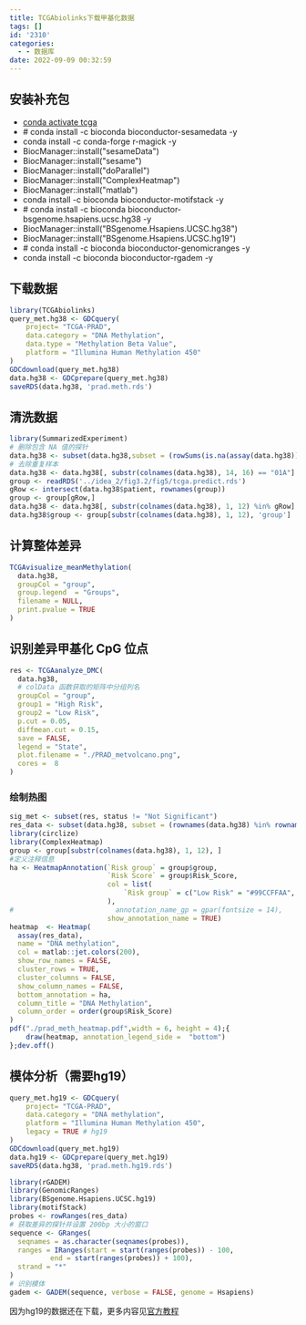 ```yaml
---
title: TCGAbiolinks下载甲基化数据
tags: []
id: '2310'
categories:
  - - 数据库
date: 2022-09-09 00:32:59
---
```


## 安装补充包

*   [conda activate tcga](https://occdn.limour.top/1655.html)
*   \# conda install -c bioconda bioconductor-sesamedata -y
*   conda install -c conda-forge r-magick -y
*   BiocManager::install("sesameData")
*   BiocManager::install("sesame")
*   BiocManager::install("doParallel")
*   BiocManager::install("ComplexHeatmap")
*   BiocManager::install("matlab")
*   conda install -c bioconda bioconductor-motifstack -y
*   \# conda install -c bioconda bioconductor-bsgenome.hsapiens.ucsc.hg38 -y
*   BiocManager::install("BSgenome.Hsapiens.UCSC.hg38")
*   BiocManager::install("BSgenome.Hsapiens.UCSC.hg19")
*   \# conda install -c bioconda bioconductor-genomicranges -y
*   conda install -c bioconda bioconductor-rgadem -y

## 下载数据

```R
library(TCGAbiolinks)
query_met.hg38 <- GDCquery(
    project= "TCGA-PRAD", 
    data.category = "DNA Methylation", 
    data.type = "Methylation Beta Value",
    platform = "Illumina Human Methylation 450"
)
GDCdownload(query_met.hg38)
data.hg38 <- GDCprepare(query_met.hg38)
saveRDS(data.hg38, 'prad.meth.rds')
```

## 清洗数据

```R
library(SummarizedExperiment)
# 删除包含 NA 值的探针
data.hg38 <- subset(data.hg38,subset = (rowSums(is.na(assay(data.hg38))) == 0))
# 去除重复样本
data.hg38 <- data.hg38[, substr(colnames(data.hg38), 14, 16) == "01A"]
group <- readRDS('../idea_2/fig3.2/fig5/tcga.predict.rds')
gRow <- intersect(data.hg38$patient, rownames(group))
group <- group[gRow,]
data.hg38 <- data.hg38[, substr(colnames(data.hg38), 1, 12) %in% gRow]
data.hg38$group <- group[substr(colnames(data.hg38), 1, 12), 'group']
```

## 计算整体差异

```R
TCGAvisualize_meanMethylation(
  data.hg38,
  groupCol = "group",
  group.legend  = "Groups",
  filename = NULL,
  print.pvalue = TRUE
)
```

## **识别差异甲基化** CpG **位点**

```R
res <- TCGAanalyze_DMC(
  data.hg38,
  # colData 函数获取的矩阵中分组列名
  groupCol = "group",
  group1 = "High Risk",
  group2 = "Low Risk",
  p.cut = 0.05,
  diffmean.cut = 0.15,
  save = FALSE,
  legend = "State",
  plot.filename = "./PRAD_metvolcano.png",
  cores =  8
)
```

### 绘制热图

```R
sig_met <- subset(res, status != "Not Significant")
res_data <- subset(data.hg38, subset = (rownames(data.hg38) %in% rownames(sig_met)))
library(circlize)
library(ComplexHeatmap)
group <- group[substr(colnames(data.hg38), 1, 12), ]
#定义注释信息
ha <- HeatmapAnnotation(`Risk group` = group$group,
                        `Risk Score` = group$Risk_Score,
                        col = list(
                            `Risk group` = c("Low Risk" = "#99CCFFAA", 'High Risk' = '#FF6666AA')
                        ),
#                         annotation_name_gp = gpar(fontsize = 14),
                        show_annotation_name = TRUE)
heatmap  <- Heatmap(
  assay(res_data),
  name = "DNA methylation",
  col = matlab::jet.colors(200),
  show_row_names = FALSE,
  cluster_rows = TRUE,
  cluster_columns = FALSE,
  show_column_names = FALSE,
  bottom_annotation = ha,
  column_title = "DNA Methylation",
  column_order = order(group$Risk_Score)
)
pdf("./prad_meth_heatmap.pdf",width = 6, height = 4);{
    draw(heatmap, annotation_legend_side =  "bottom")
};dev.off()
```

## **模体分析**（需要hg19）

```R
query_met.hg19 <- GDCquery(
    project= "TCGA-PRAD", 
    data.category = "DNA methylation",
    platform = "Illumina Human Methylation 450",
    legacy = TRUE # hg19
)
GDCdownload(query_met.hg19)
data.hg19 <- GDCprepare(query_met.hg19)
saveRDS(data.hg38, 'prad.meth.hg19.rds')
```

```R
library(rGADEM)
library(GenomicRanges)
library(BSgenome.Hsapiens.UCSC.hg19)
library(motifStack)
probes <- rowRanges(res_data)
# 获取差异的探针并设置 200bp 大小的窗口
sequence <- GRanges(
  seqnames = as.character(seqnames(probes)),
  ranges = IRanges(start = start(ranges(probes)) - 100,
          end = start(ranges(probes)) + 100),
  strand = "*"
)
# 识别模体
gadem <- GADEM(sequence, verbose = FALSE, genome = Hsapiens)
```

因为hg19的数据还在下载，更多内容见[官方教程](https://www.bioconductor.org/packages/release/workflows/vignettes/TCGAWorkflow/inst/doc/TCGAWorkflow.html)